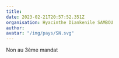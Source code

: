 ```yaml
---
title: 
date: 2023-02-21T20:57:52.351Z
organisation: Hyacinthe Diankenile SAMBOU 
author: 
avatar: "/img/pays/SN.svg"
---
```


Non au 3ème mandat 